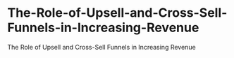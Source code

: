 # The-Role-of-Upsell-and-Cross-Sell-Funnels-in-Increasing-Revenue
The Role of Upsell and Cross-Sell Funnels in Increasing Revenue
